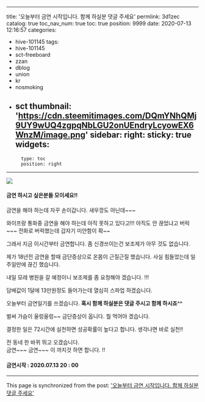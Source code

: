 
---
title: '오늘부터 금연 시작입니다.  함께 하실분 댓글 주세요'
permlink: 3d1zec
catalog: true
toc_nav_num: true
toc: true
position: 9999
date: 2020-07-13 12:16:57
categories:
- hive-101145
tags:
- hive-101145
- sct-freeboard
- zzan
- dblog
- union
- kr
- nosmoking
- sct
thumbnail: 'https://cdn.steemitimages.com/DQmYNhQMj9UY9wUQ4zgpqNbLGU2onUEndryLcyowEX6WnzM/image.png'
sidebar:
    right:
        sticky: true
widgets:
    -
        type: toc
        position: right
---


![](https://cdn.steemitimages.com/DQmYNhQMj9UY9wUQ4zgpqNbLGU2onUEndryLcyowEX6WnzM/image.png)


#### 금연 하시고 싶은분들 모이세요!!

금연을 해야 하는데 자꾸 손이갑니다.
새우깡도 아닌데~~~

와이프랑 통화중 금연을 해야 하는데 
아직 못하고 있다고!!! 
아직도 안 끊었냐고 버럭~~~ 
전화로 버럭했는데  갑자기 미얀함이  확~~

그래서 지금 이시간부터 금연합니다. 
좀 신경쓰이는건 보조제가 아무 것도 없습니다.

제가 18년전 금연을 할때 금단증상으로
온몸이 근질근질 했습니다. 
사실 힘들었는데 일주일만에 끊긴 했습니다.

내일 모레 병원을 갈 예정이니 보조제를 좀 
요청해야 겠습니다. !!!  

담배값이 1달에  13만원정도 들어가는데
열심히 스파업 하겠습니다.  

오늘부터 금연일기를 쓰겠습니다. 
**혹시 함께 하실분은 댓글 주시고 함께 하시죠^^**

벌써 가슴이 울렁울렁~~ 금단증상이 옵니다.
뭘 먹어야 겠습니다.  

결정한 일은  72시간에 실천하면 성공확률이 높다고
합니다.  생각나면 바로 실천!!

전 동네 한 바퀴  뛰고 오겠습니다.  
금연~~~ 금연~~~  이 까지것 하면 합니다. !!

#### 금연시작 : 2020.07.13 20 : 00

- - -

This page is synchronized from the post: ['오늘부터 금연 시작입니다.  함께 하실분 댓글 주세요'](https://steemit.com/@successgr/3d1zec)
